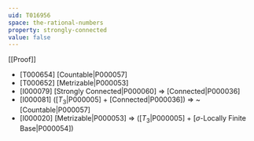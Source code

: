```yaml
---
uid: T016956
space: the-rational-numbers
property: strongly-connected
value: false
---
```

[[Proof]]

* [T000654] [Countable|P000057]
* [T000652] [Metrizable|P000053]
* [I000079] [Strongly Connected|P000060] => [Connected|P000036]
* [I000081] ([$T_3$|P000005] + [Connected|P000036]) => ~[Countable|P000057]
* [I000020] [Metrizable|P000053] => ([$T_3$|P000005] + [$\sigma$-Locally Finite Base|P000054])

